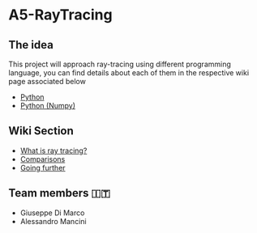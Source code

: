 # A5-RayTracing

## The idea

This project will approach ray-tracing using different programming language, you can find details about each of them in the respective wiki page associated below

- [Python](./python/readme.md)
- [Python (Numpy)](./python-numpy/readme.md)

## Wiki Section

- [What is ray tracing?](./docs/what_is_ray_tracing.md)
- [Comparisons](./docs/comparisons.md)
- [Going further](./docs/going_further.md)

## Team members 🇮🇹

- Giuseppe Di Marco
- Alessandro Mancini
